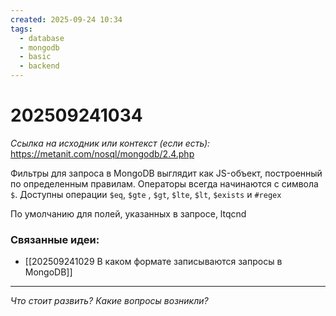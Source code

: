 ```yaml
---
created: 2025-09-24 10:34
tags:
  - database
  - mongodb
  - basic
  - backend
---
```

# 202509241034

*Ссылка на исходник или контекст (если есть):* https://metanit.com/nosql/mongodb/2.4.php

Фильтры для запроса в MongoDB выглядит как JS-объект, построенный по определенным правилам. Операторы всегда начинаются с символа `$`. Доступны операции `$eq`, `$gte` , `$gt`, `$lte`,  `$lt`, `$exists` и `#regex`

По умолчанию для полей, указанных в запросе, ltqcnd
### Связанные идеи:
*   [[202509241029 В каком формате записываются запросы в MongoDB]]
---

*Что стоит развить? Какие вопросы возникли?*
